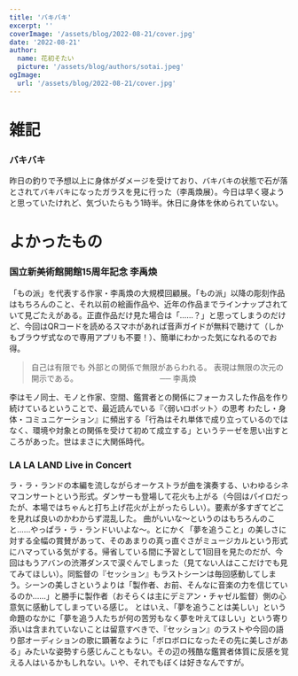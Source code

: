 ```yaml
---
title: 'バキバキ'
excerpt: ''
coverImage: '/assets/blog/2022-08-21/cover.jpg'
date: '2022-08-21'
author:
  name: 花初そたい
  picture: '/assets/blog/authors/sotai.jpeg'
ogImage:
  url: '/assets/blog/2022-08-21/cover.jpg'
---
```

# 雑記
### バキバキ
昨日の釣りで予想以上に身体がダメージを受けており、バキバキの状態で石が落とされてバキバキになったガラスを見に行った（李禹煥展）。今日は早く寝ようと思っていたけれど、気づいたらもう1時半。休日に身体を休められていない。


# よかったもの

### 国立新美術館開館15周年記念 李禹煥
「もの派」を代表する作家・李禹煥の大規模回顧展。「もの派」以降の彫刻作品はもちろんのこと、それ以前の絵画作品や、近年の作品までラインナップされていて見ごたえがある。正直作品だけ見た場合は「……？」と思ってしまうのだけど、今回はQRコードを読めるスマホがあれば音声ガイドが無料で聴けて（しかもブラウザ式なので専用アプリも不要！）、簡単にわかった気になれるのでお得。
> 自己は有限でも
外部との関係で無限があらわれる。
表現は無限の次元の開示である。
　　　　　　　　　　 ── 李禹煥

李はモノ同士、モノと作家、空間、鑑賞者との関係にフォーカスした作品を作り続けているということで、最近読んでいる『〈弱いロボット〉の思考 わたし・身体・コミュニケーション』に頻出する「行為はそれ単体で成り立っているのではなく、環境や対象との関係を受けて初めて成立する」というテーゼを思い出すところがあった。世はまさに大関係時代。

### LA LA LAND Live in Concert
ラ・ラ・ランドの本編を流しながらオーケストラが曲を演奏する、いわゆるシネマコンサートという形式。ダンサーも登場して花火も上がる（今回はパイロだったが、本場ではちゃんと打ち上げ花火が上がったらしい）。要素が多すぎてどこを見れば良いのかわからず混乱した。
曲がいいな～というのはもちろんのこと……やっぱラ・ラ・ランドいいよな～。とにかく「夢を追うこと」の美しさに対する全幅の賞賛があって、そのあまりの真っ直ぐさがミュージカルという形式にハマっている気がする。帰省している間に予習として1回目を見たのだが、今回はもうアバンの渋滞ダンスで涙ぐんでしまった（見てない人はここだけでも見てみてほしい）。同監督の『セッション』もラストシーンは毎回感動してしまう。シーンの美しさというよりは「製作者、お前、そんなに音楽の力を信じているのか……」と勝手に製作者（おそらくは主にデミアン・チャゼル監督）側の心意気に感動してしまっている感じ。
とはいえ、「夢を追うことは美しい」という命題のなかに「夢を追う人たちが何の苦労もなく夢を叶えてほしい」という寄り添いは含まれていないことは留意すべきで、『セッション』のラストや今回の語り部オーディションの歌に顕著なように「ボロボロになったその先に美しさがある」みたいな姿勢すら感じんこともない。その辺の残酷な鑑賞者体質に反感を覚える人はいるかもしれない。いや、それでもぼくは好きなんですが。